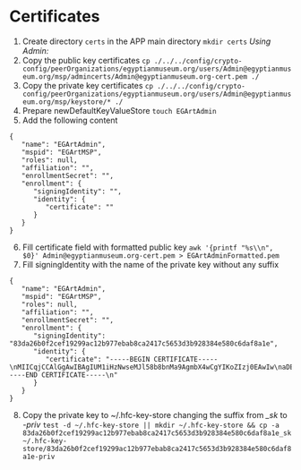 # Certificates

1. Create directory `certs` in the APP main directory
`mkdir certs`
_Using Admin:_
2. Copy the public key certificates
`cp ./../../config/crypto-config/peerOrganizations/egyptianmuseum.org/users/Admin@egyptianmuseum.org/msp/admincerts/Admin@egyptianmuseum.org-cert.pem ./`
3. Copy the private key certificates
`cp ./../../config/crypto-config/peerOrganizations/egyptianmuseum.org/users/Admin@egyptianmuseum.org/msp/keystore/* ./`
4. Prepare newDefaultKeyValueStore
`touch EGArtAdmin`
5. Add the following content
```
{
   "name": "EGArtAdmin",
   "mspid": "EGArtMSP",
   "roles": null,
   "affiliation": "",
   "enrollmentSecret": "",
   "enrollment": {
      "signingIdentity": "",
      "identity": {
         "certificate": ""
      }
   }
}
```
6. Fill certificate field with formatted public key
`awk '{printf "%s\\n", $0}' Admin@egyptianmuseum.org-cert.pem > EGArtAdminFormatted.pem`
7. Fill signingIdentity with the name of the private key without any suffix
```
{
   "name": "EGArtAdmin",
   "mspid": "EGArtMSP",
   "roles": null,
   "affiliation": "",
   "enrollmentSecret": "",
   "enrollment": {
      "signingIdentity": "83da26b0f2cef19299ac12b977ebab8ca2417c5653d3b928384e580c6daf8a1e",
      "identity": {
         "certificate": "-----BEGIN CERTIFICATE-----\nMIICqjCCAlGgAwIBAgIUM1iHzNwseMJl58b8bnMa9AgmbX4wCgYIKoZIzj0EAwIw\naDELMAkGA1UEBhMCVVMxFzAVBgNVBAgTDk5vcnRoIENhcm9saW5hMRQwEgYDVQQK\nEwtIeXBlcmxlZGdlcjEPMA0GA1UECxMGRmFicmljMRkwFwYDVQQDExBmYWJyaWMt\nY2Etc2VydmVyMB4XDTE4MDQxNDA5MjMwMFoXDTE5MDQxNDA5MjgwMFowbDELMAkG\nA1UEBhMCVVMxFzAVBgNVBAgTDk5vcnRoIENhcm9saW5hMRQwEgYDVQQKEwtIeXBl\ncmxlZGdlcjEaMAsGA1UECxMEdXNlcjALBgNVBAsTBG9yZzExEjAQBgNVBAMTCW5v\nZGVBZG1pbjBZMBMGByqGSM49AgEGCCqGSM49AwEHA0IABLVdIIUYXFK7HfgFjlyL\nAO8HKZXqtrAh9Z7z81YTjax22Gp/RbsbzAb1vQPpoUxtKdBWCWes720rdExKBXGU\nYFCjgdQwgdEwDgYDVR0PAQH/BAQDAgeAMAwGA1UdEwEB/wQCMAAwHQYDVR0OBBYE\nFNiyxqJc/LTHnUq14tzodXiLs50AMB8GA1UdIwQYMBaAFPwALtJ/8v+/E9LDLVQ7\n4EGEnwu7MBEGA1UdEQQKMAiCBnVidW50dTBeBggqAwQFBgcIAQRSeyJhdHRycyI6\neyJoZi5BZmZpbGlhdGlvbiI6Im9yZzEiLCJoZi5FbnJvbGxtZW50SUQiOiJub2Rl\nQWRtaW4iLCJoZi5UeXBlIjoidXNlciJ9fTAKBggqhkjOPQQDAgNHADBEAiAlRC6j\nBdV8vxKiSaj+5R5TBOESjaBX4gsKuzipIjq8cwIgW89emMKGZANxOdLIsPB9F4Z4\nOzumdf6ttyZIaFGVfME=\n-----END CERTIFICATE-----\n"
      }
   }
}
```
8. Copy the private key to ~/.hfc-key-store changing the suffix from *_sk* to *-priv*
`test -d ~/.hfc-key-store || mkdir ~/.hfc-key-store && cp -a 83da26b0f2cef19299ac12b977ebab8ca2417c5653d3b928384e580c6daf8a1e_sk ~/.hfc-key-store/83da26b0f2cef19299ac12b977ebab8ca2417c5653d3b928384e580c6daf8a1e-priv`